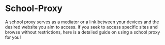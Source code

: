 # School-Proxy
A school proxy serves as a mediator or a link between your devices and the desired website you aim to access. If you seek to access specific sites and browse without restrictions, here is a detailed guide on using a school proxy for you!
